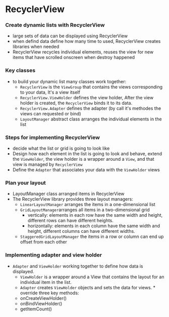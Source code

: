 # RecyclerView

### Create dynamic lists with RecyclerView   
* large sets of data can be displayed using RecyclerView
* when defind data define how many time to used, RecyclerView creates libraries when needed
* RecyclerView recycles individual elements, reuses the view for new items that have scrolled onscreen when destroy happened

### Key classes
* to build your dynamic list many classes work together:
    * `RecyclerView` is the `ViewGroup` that contains the views corresponding to your data, It's a view itself
    * `RecyclerView.ViewHolder` defines the view holder, After the view holder is created, the `RecyclerView` binds it to its data.
    * `RecyclerView.Adapter` defines the adapter (by call it's methodes the views can requested or bind)
    * `LayoutManager` abstract class  arranges the individual elements in the list

### Steps for implementing RecyclerView
   * decide what the list or grid is going to look like
   * Design how each element in the list is going to look and behave, extend the `ViewHolder`, the view holder is a wrapper around a `View`, and that view is managed by `RecyclerView`
   * Define the `Adapter` that associates your data with the `ViewHolder` views

### Plan your layout
   * LayoutManager class arranged items in RecyclerView
   * The RecyclerView library provides three layout managers:
        * `LinearLayoutManager` arranges the items in a one-dimensional list
        * `GridLayoutManager`arranges all items in a two-dimensional grid
            *  vertically: elements in each row have the same width and height, different rows can have different heights.
            *  horizontally: elements in each column have the same width and height, different columns can have different widths.
        * `StaggeredGridLayoutManager` the items in a row or column can end up offset from each other


### Implementing adapter and view holder
   * `Adapter` and `ViewHolder` working together to define how data is displayed. 
      * `ViewHolder` is a wrapper around a View that contains the layout for an individual item in the list. 
      *  `Adapter` creates `ViewHolder` objects and sets the data for views.
    * override three key methods:
        * onCreateViewHolder()
        * onBindViewHolder()
        * getItemCount()

